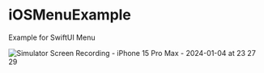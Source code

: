 # iOSMenuExample
Example for SwiftUI Menu

![Simulator Screen Recording - iPhone 15 Pro Max - 2024-01-04 at 23 27 29](https://github.com/ios-swift-examples/iOSMenuExample/assets/16129260/ad6aebfd-8f96-49b8-8a1b-0bde4de21f00)
